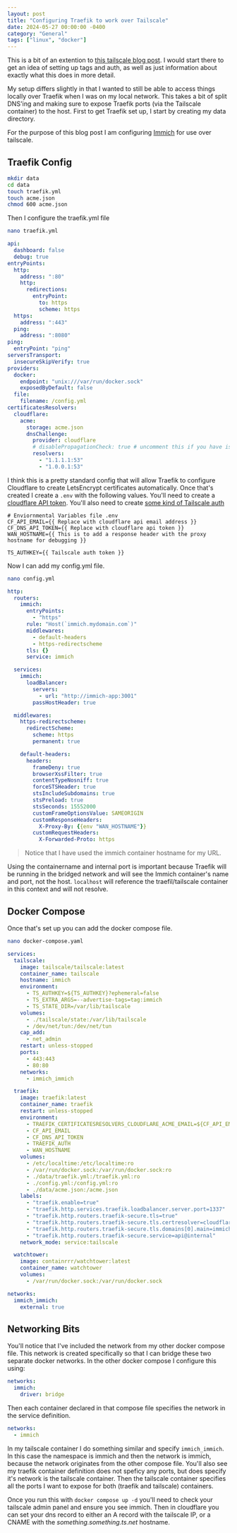 ```yaml
---
layout: post
title: "Configuring Traefik to work over Tailscale"
date: 2024-05-27 00:00:00 -0400
category: "General"
tags: ["linux", "docker"]
---
```


This is a bit of an extention to [this tailscale blog post](https://tailscale.com/blog/docker-tailscale-guide). I would start there to get an idea of setting up tags and auth, as well as just information about exactly what this does in more detail.

My setup differs slightly in that I wanted to still be able to access things locally over Traefik when I was on my local network. This takes a bit of split DNS'ing and making sure to expose Traefik ports (via the Tailscale container) to the host. First to get Traefik set up, I start by creating my data directory.

For the purpose of this blog post I am configuring [Immich](https://github.com/immich-app/immich) for use over tailscale.

## Traefik Config

```bash
mkdir data
cd data
touch traefik.yml
touch acme.json
chmod 600 acme.json
```

Then I configure the traefik.yml file

```bash
nano traefik.yml
```

```yaml
api:
  dashboard: false
  debug: true
entryPoints:
  http:
    address: ":80"
    http:
      redirections:
        entryPoint:
          to: https
          scheme: https
  https:
    address: ":443"
  ping:
    address: ":8080"
ping:
  entryPoint: "ping"
serversTransport:
  insecureSkipVerify: true
providers:
  docker:
    endpoint: "unix:///var/run/docker.sock"
    exposedByDefault: false
  file:
    filename: /config.yml
certificatesResolvers:
  cloudflare:
    acme:
      storage: acme.json
      dnsChallenge:
        provider: cloudflare
        # disablePropagationCheck: true # uncomment this if you have issues pulling certificates through cloudflare, By setting this flag to true disables the need to wait for the propagation of the TXT record to all authoritative name servers.
        resolvers:
          - "1.1.1.1:53"
          - "1.0.0.1:53"
```

I think this is a pretty standard config that will allow Traefik to configure Cloudflare to create LetsEncrypt certificates automatically. Once that's created I create a `.env` with the following values. You'll need to create a [cloudflare API token](https://dash.cloudflare.com/profile/api-tokens). You'll also need to create [some kind of Tailscale auth](https://login.tailscale.com/admin/settings/keys)

```env
# Enviornmental Variables file .env
CF_API_EMAIL={{ Replace with cloudflare api email address }}
CF_DNS_API_TOKEN={{ Replace with cloudflare api token }}
WAN_HOSTNAME={{ This is to add a response header with the proxy hostname for debugging }}

TS_AUTHKEY={{ Tailscale auth token }}
```

Now I can add my config.yml file.

```bash
nano config.yml
```

```yaml
http:
  routers:
    immich:
      entryPoints:
        - "https"
      rule: "Host(`immich.mydomain.com`)"
      middlewares:
        - default-headers
        - https-redirectscheme
      tls: {}
      service: immich

  services:
    immich:
      loadBalancer:
        servers:
          - url: "http://immich-app:3001"
        passHostHeader: true

  middlewares:
    https-redirectscheme:
      redirectScheme:
        scheme: https
        permanent: true

    default-headers:
      headers:
        frameDeny: true
        browserXssFilter: true
        contentTypeNosniff: true
        forceSTSHeader: true
        stsIncludeSubdomains: true
        stsPreload: true
        stsSeconds: 15552000
        customFrameOptionsValue: SAMEORIGIN
        customResponseHeaders:
          X-Proxy-By: {{env "WAN_HOSTNAME"}}
        customRequestHeaders:
          X-Forwarded-Proto: https
```

> Notice that I have used the immich container hostname for my URL. 

Using the containername and internal port is important because Traefik will be running in the bridged network and will see the Immich container's name and port, not the host. `localhost` will reference the traefil/tailscale container in this context and will not resolve.

## Docker Compose

Once that's set up you can add the docker compose file.

```bash
nano docker-compose.yaml
```

```yaml
services:
  tailscale:
    image: tailscale/tailscale:latest
    container_name: tailscale
    hostname: immich
    environment:
      - TS_AUTHKEY=${TS_AUTHKEY}?ephemeral=false
      - TS_EXTRA_ARGS=--advertise-tags=tag:immich
      - TS_STATE_DIR=/var/lib/tailscale
    volumes:
      - ./tailscale/state:/var/lib/tailscale
      - /dev/net/tun:/dev/net/tun
    cap_add:
      - net_admin
    restart: unless-stopped
    ports:
      - 443:443
      - 80:80
    networks:
      - immich_immich

  traefik:
    image: traefik:latest
    container_name: traefik
    restart: unless-stopped
    environment:
      - TRAEFIK_CERTIFICATESRESOLVERS_CLOUDFLARE_ACME_EMAIL=${CF_API_EMAIL}
      - CF_API_EMAIL
      - CF_DNS_API_TOKEN
      - TRAEFIK_AUTH
      - WAN_HOSTNAME
    volumes:
      - /etc/localtime:/etc/localtime:ro
      - /var/run/docker.sock:/var/run/docker.sock:ro
      - ./data/traefik.yml:/traefik.yml:ro
      - ./config.yml:/config.yml:ro
      - ./data/acme.json:/acme.json
    labels:
      - "traefik.enable=true"
      - "traefik.http.services.traefik.loadbalancer.server.port=1337"
      - "traefik.http.routers.traefik-secure.tls=true"
      - "traefik.http.routers.traefik-secure.tls.certresolver=cloudflare"
      - "traefik.http.routers.traefik-secure.tls.domains[0].main=immich.mydomain.com"
      - "traefik.http.routers.traefik-secure.service=api@internal"
    network_mode: service:tailscale

  watchtower:
    image: containrrr/watchtower:latest
    container_name: watchtower
    volumes:
      - /var/run/docker.sock:/var/run/docker.sock

networks:
  immich_immich:
    external: true
```

## Networking Bits

You'll notice that I've included the network from my other docker compose file. This network is created specifically so that I can bridge these two separate docker networks. In the other docker compose I configure this using:

```yaml
networks:
  immich:
    driver: bridge
```

Then each container declared in that compose file specifies the network in the service definition.

```yaml
networks:
  - immich
```

In my tailscale container I do something similar and specify `immich_immich`. In this case the namespace is immich and then the network is immich, because the network originates from the other compose file. You'll also see my traefik container definition does not speficy any ports, but does specify it's network is the tailscale container. Then the tailscale container specifies all the ports I want to expose for both (traefik and tailscale) containers.

Once you run this with `docker compose up -d` you'll need to check your tailscale admin panel and ensure you see immich. Then in cloudflare you can set your dns record to either an A record with the tailscale IP, or a CNAME with the _something.something.ts.net_ hostname.